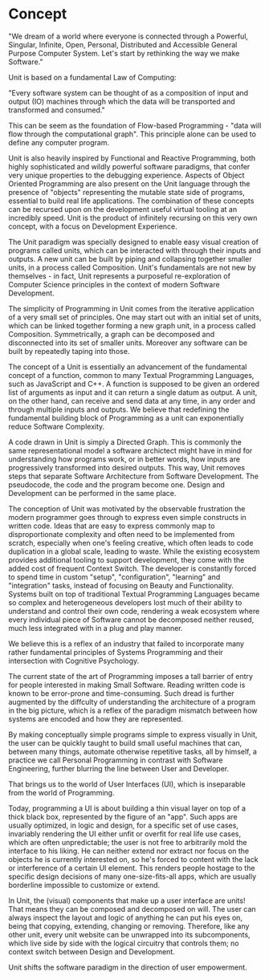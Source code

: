 # Concept

"We dream of a world where everyone is connected through a Powerful, Singular, Infinite, Open, Personal, Distributed and Accessible General Purpose Computer System. Let's start by rethinking the way we make Software."

Unit is based on a fundamental Law of Computing:

"Every software system can be thought of as a composition of input and output (IO) machines through which the data will be transported and transformed and consumed."

This can be seem as the foundation of Flow-based Programming - "data will flow through the computational graph". This principle alone can be used to define any computer program.

Unit is also heavily inspired by Functional and Reactive Programming, both highly sophisticated and wildly powerful software paradigms, that confer very unique properties to the debugging experience. Aspects of Object Oriented Programming are also present on the Unit language through the presence of "objects" representing the mutable state side of programs, essential to build real life applications. The combination of these concepts can be recursed upon on the development useful virtual tooling at an incredibly speed. Unit is the product of infinitely recursing on this very own concept, with a focus on Development Experience.

The Unit paradigm was specially designed to enable easy visual creation of programs called units, which can be interacted with through their inputs and outputs. A new unit can be built by piping and collapsing together smaller units, in a process called Composition. Unit's fundamentals are not new by themselves - in fact, Unit represents a purposeful re-exploration of Computer Science principles in the context of modern Software Development.

The simplicity of Programming in Unit comes from the iterative application of a very small set of principles. One may start out with an initial set of units, which can be linked together forming a new graph unit, in a process called Composition. Symmetrically, a graph can be decomposed and disconnected into its set of smaller units. Moreover any software can be built by repeatedly taping into those.

The concept of a Unit is essentially an advancement of the fundamental concept of a function, common to many Textual Programming Languages, such as JavaScript and C++. A function is supposed to be given an ordered list of arguments as input and it can return a single datum as output. A unit, on the other hand, can receive and send data at any time, in any order and through multiple inputs and outputs. We believe that redefining the fundamental building block of Programming as a unit can exponentially reduce Software Complexity.

A code drawn in Unit is simply a Directed Graph. This is commonly the same representational model a software archictect might have in mind for understanding how programs work, or in better words, how inputs are progressively transformed into desired outputs. This way, Unit removes steps that separate Software Architecture from Software Development. The pseudocode, the code and the program become one. Design and Development can be performed in the same place.

The conception of Unit was motivated by the observable frustration the modern programmer goes through to express even simple constructs in written code. Ideas that are easy to express commonly map to disproportionate complexity and often need to be implemented from scratch, especially when one's feeling creative, which often leads to code duplication in a global scale, leading to waste. While the existing ecosystem provides additional tooling to support development, they come with the added cost of frequent Context Switch. The developer is constantly forced to spend time in custom "setup", "configuration", "learning" and "integration" tasks, instead of focusing on Beauty and Functionality. Systems built on top of traditional Textual Programming Languages became so complex and heterogeneous developers lost much of their ability to understand and control their own code, rendering a weak ecosystem where every individual piece of Software cannot be decomposed neither reused, much less integrated with in a plug and play manner.

We believe this is a reflex of an industry that failed to incorporate many rather fundamental principles of Systems Programming and their intersection with Cognitive Psychology.

The current state of the art of Programming imposes a tall barrier of entry for people interested in making Small Software. Reading written code is known to be error-prone and time-consuming. Such dread is further augmented by the diffculty of understanding the architecture of a program in the big picture, which is a reflex of the paradigm mismatch between how systems are encoded and how they are represented.

By making conceptually simple programs simple to express visually in Unit, the user can be quickly taught to build small useful machines that can, between many things, automate otherwise repetitive tasks, all by himself, a practice we call Personal Programming in contrast with Software Engineering, further blurring the line between User and Developer.

That brings us to the world of User Interfaces (UI), which is inseparable from the world of Programming.

Today, programming a UI is about building a thin visual layer on top of a thick black box, represented by the figure of an "app". Such apps are usually optimized, in logic and design, for a specific set of use cases, invariably rendering the UI either unfit or overfit for real life use cases, which are often unpredictable; the user is not free to arbitrarily mold the interface to his liking. He can neither extend nor extract nor focus on the objects he is currently interested on, so he's forced to content with the lack or interference of a certain UI element. This renders people hostage to the specific design decisions of many one-size-fits-all apps, which are usually borderline impossible to customize or extend.

In Unit, the (visual) components that make up a user interface are units! That means they can be composed and decomposed on will. The user can always inspect the layout and logic of anything he can put his eyes on, being that copying, extending, changing or removing. Therefore, like any other unit, every unit website can be unwrapped into its subcomponents, which live side by side with the logical circuitry that controls them; no context switch between Design and Development.

Unit shifts the software paradigm in the direction of user empowerment.
